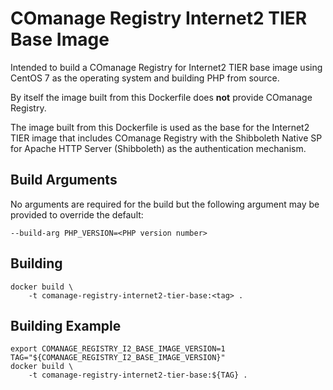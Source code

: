 <!--
COmanage Registry Docker documentation

Portions licensed to the University Corporation for Advanced Internet
Development, Inc. ("UCAID") under one or more contributor license agreements.
See the NOTICE file distributed with this work for additional information
regarding copyright ownership.

UCAID licenses this file to you under the Apache License, Version 2.0
(the "License"); you may not use this file except in compliance with the
License. You may obtain a copy of the License at:

http://www.apache.org/licenses/LICENSE-2.0

Unless required by applicable law or agreed to in writing, software
distributed under the License is distributed on an "AS IS" BASIS,
WITHOUT WARRANTIES OR CONDITIONS OF ANY KIND, either express or implied.
See the License for the specific language governing permissions and
limitations under the License.
-->

# COmanage Registry Internet2 TIER Base Image

Intended to build a COmanage Registry for Internet2 TIER base image
using CentOS 7 as the operating system and building PHP from source.

By itself the image built from this Dockerfile does **not** provide
COmanage Registry.

The image built from this Dockerfile is used as the base
for the Internet2 TIER image that includes COmanage Registry
with the Shibboleth Native SP for Apache HTTP Server (Shibboleth)
as the authentication mechanism.

## Build Arguments

No arguments are required for the build but the following argument
may be provided to override the default:

```
--build-arg PHP_VERSION=<PHP version number>
```

## Building

```
docker build \
    -t comanage-registry-internet2-tier-base:<tag> .
```

## Building Example

```
export COMANAGE_REGISTRY_I2_BASE_IMAGE_VERSION=1
TAG="${COMANAGE_REGISTRY_I2_BASE_IMAGE_VERSION}"
docker build \
    -t comanage-registry-internet2-tier-base:${TAG} .
```
